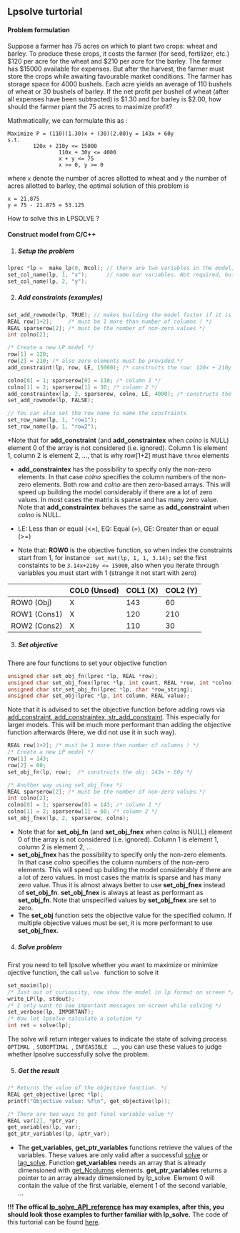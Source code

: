 ## Lpsolve turtorial

#### Problem formulation

Suppose a farmer has 75 acres on which to plant two crops: wheat and barley. To produce these crops, it costs the farmer (for seed, fertilizer, etc.) $120 per acre for the wheat and $210 per acre for the barley. The farmer has $15000 available for expenses. But after the harvest, the farmer must store the crops while awaiting favourable market conditions. The farmer has storage space for 4000 bushels. Each acre yields an average of 110 bushels of wheat or 30 bushels of barley. If the net profit per bushel of wheat (after all expenses have been subtracted) is $1.30 and for barley is $2.00, how should the farmer plant the 75 acres to maximize profit?

Mathmatically, we can formulate this as :

```
Maximize P = (110)(1.30)x + (30)(2.00)y = 143x + 60y
s.t.            
		120x + 210y <= 15000
                110x + 30y <= 4000
                x + y <= 75
                x >= 0, y >= 0
```

where  `x` denote the number of acres allotted to wheat and `y` the number of acres allotted to barley, the optimal solution of this problem is 

```
x = 21.875
y = 75 - 21.875 = 53.125
```

How to solve this in LPSOLVE ?

#### Construct model from C/C++

1. #####  Setup the problem

```c++
lprec *lp =  make_lp(0, Ncol); // there are two variables in the model, Ncol = 2
set_col_name(lp, 1, "x");	   // name our variables. Not required, but can be useful 
set_col_name(lp, 2, "y");
```

2. ##### Add constraints (examples)

```c++
set_add_rowmode(lp, TRUE); // makes building the model faster if it is done rows by row
REAL row[1+2];     /* must be 1 more than number of columns ! */
REAL sparserow[2]; /* must be the number of non-zero values */
int colno[2];

/* Create a new LP model */
row[1] = 120;
row[2] = 210; /* also zero elements must be provided */
add_constraint(lp, row, LE, 15000); /* constructs the row: 120x + 210y <= 15000 */

colno[0] = 1; sparserow[0] = 110; /* column 1 */
colno[1] = 2; sparserow[1] = 30; /* column 2 */
add_constraintex(lp, 2, sparserow, colno, LE, 4000); /* constructs the row: 110x + 30y <= 4000 */
set_add_rowmode(lp, FALSE);

// You can also set the row name to name the constraints
set_row_name(lp, 1, "row1");
set_row_name(lp, 1, "row2");
```

*Note that for **add_constraint** (and **add_constraintex** when *colno* is NULL) element 0 of the array is not considered (i.e. ignored). Column 1 is element 1, column 2 is element 2, ..., that is why row[1+2] must have `three` elements

*  **add_constraintex** has the possibility to specify only the non-zero elements. In that case *colno* specifies the column numbers of the non-zero elements. Both *row* and *colno* are then zero-based arrays. This will speed up building the model considerably if there are a lot of zero values. In most cases the matrix is sparse and has many zero value. Note that **add_constraintex** behaves the same as **add_constraint** when *colno* is NULL.

*  LE:  Less than or equal (<=), EQ:  Equal (=), GE:  Greater than or equal (>=)

*  Note that: **ROW0** is the objective function, so when index the constraints start from 1, for instance ` set_mat(lp, 1, 1, 3.14);` set the first constaints to be `3.14x+210y <= 15000`, also when you iterate through variables you must start with 1 (strange it not start with zero)

|              | COL0 (Unsed) | COL1 (X) | COL2 (Y) |
| ------------ | ------------ | -------- | -------- |
| ROW0 (Obj)   | X            | 143      | 60       |
| ROW1 (Cons1) | X            | 120      | 210      |
| ROW2 (Cons2) | X            | 110      | 30       |

3. ##### Set objective

There are four functions to set your objective function

```c++
unsigned char set_obj_fn(lprec *lp, REAL *row);
unsigned char set_obj_fnex(lprec *lp, int count, REAL *row, int *colno);
unsigned char str_set_obj_fn(lprec *lp, char *row_string);
unsigned char set_obj(lprec *lp, int column, REAL value);
```

Note that it is advised to set the objective function before adding rows via [add_constraint, add_constraintex, str_add_constraint](http://lpsolve.sourceforge.net/5.5/add_constraint.htm). This especially for larger models. This will be much more performant than adding the objective function afterwards (Here, we did not use it in such way).

```c++
REAL row[1+2]; /* must be 1 more then number of columns ! */
/* Create a new LP model */
row[1] = 143;
row[2] = 60;
set_obj_fn(lp, row);  /* constructs the obj: 143x + 60y */

/* Another way using set_obj_fnex */
REAL sparserow[2]; /* must be the number of non-zero values */
int colno[2];
colno[0] = 1; sparserow[0] = 143; /* column 1 */
colno[1] = 2; sparserow[1] = 60; /* column 2 */
set_obj_fnex(lp, 2, sparserow, colno);
```

* Note that for **set_obj_fn** (and **set_obj_fnex** when *colno* is NULL) element 0 of the array is not considered (i.e. ignored). Column 1 is element 1, column 2 is element 2, ...
* **set_obj_fnex** has the possibility to specify only the non-zero elements. In that case *colno* specifies the column numbers of the non-zero elements. This will speed up building the model considerably if there are a lot of zero values. In most cases the matrix is sparse and has many zero value. Thus it is almost always better to use **set_obj_fnex** instead of **set_obj_fn**. **set_obj_fnex** is always at least as performant as **set_obj_fn**. Note that unspecified values by **set_obj_fnex** are set to zero.
* The **set_obj** function sets the objective value for the specified column. If multiple objective values must be set, it is more performant to use **set_obj_fnex**.

4. ##### Solve problem

First you need to tell lpsolve whether you want to maximize or minimize ojective function, the call `solve ` function to solve it

```c++
set_maxim(lp);
/* Just out of curioucity, now show the model in lp format on screen */
write_LP(lp, stdout); 
/* I only want to see important messages on screen while solving */
set_verbose(lp, IMPORTANT); 
/* Now let lpsolve calculate a solution */
int ret = solve(lp);
```

The solve will return integer values to indicate the state of solving process `OPTIMAL `, `SUBOPTIMAL `, `INFEASIBLE ` ..., you can use these values to judge whether lpsolve successfully solve the problem.

5. ##### Get the result

```c++
/* Returns the value of the objective function. */
REAL get_objective(lprec *lp);
printf("Objective value: %f\n", get_objective(lp));

/* There are two ways to get final variable value */
REAL var[2], *ptr_var;
get_variables(lp, var);
get_ptr_variables(lp, &ptr_var);
```

* The **get_variables**, **get_ptr_variables** functions retrieve the values of the variables. These values are only valid after a successful [solve](http://lpsolve.sourceforge.net/5.5/solve.htm) or [lag_solve](http://lpsolve.sourceforge.net/5.5/lag_solve.htm). Function **get_variables** needs an array that is already dimensioned with [get_Ncolumns](http://lpsolve.sourceforge.net/5.5/get_Ncolumns.htm) elements. **get_ptr_variables** returns a pointer to an array already dimensioned by lp_solve. Element 0 will contain the value of the first variable, element 1 of the second variable, ...



**!!! The offical [lp_solve_API_reference](http://lpsolve.sourceforge.net/5.5/) has may examples, after this, you should look those examples to further familiar with lp_solve.**  The code of this turtorial can be found [here](http://lpsolve.sourceforge.net/5.5/).
